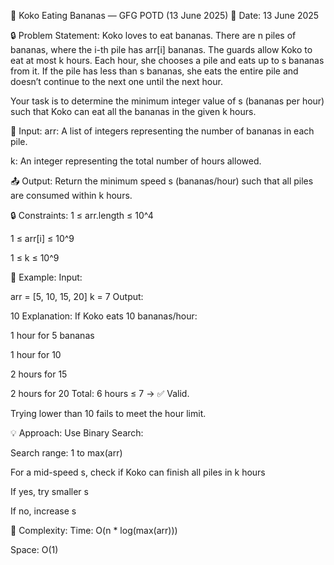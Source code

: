 🐒 Koko Eating Bananas — GFG POTD (13 June 2025)
📅 Date: 13 June 2025

🔒 Problem Statement:
Koko loves to eat bananas. There are n piles of bananas, where the i-th pile has arr[i] bananas. The guards allow Koko to eat at most k hours. Each hour, she chooses a pile and eats up to s bananas from it. If the pile has less than s bananas, she eats the entire pile and doesn’t continue to the next one until the next hour.

Your task is to determine the minimum integer value of s (bananas per hour) such that Koko can eat all the bananas in the given k hours.

🧾 Input:
arr: A list of integers representing the number of bananas in each pile.

k: An integer representing the total number of hours allowed.

📤 Output:
Return the minimum speed s (bananas/hour) such that all piles are consumed within k hours.

🔒 Constraints:
1 ≤ arr.length ≤ 10^4

1 ≤ arr[i] ≤ 10^9

1 ≤ k ≤ 10^9

📌 Example:
Input:

arr = [5, 10, 15, 20]
k = 7
Output:


10
Explanation:
If Koko eats 10 bananas/hour:

1 hour for 5 bananas

1 hour for 10

2 hours for 15

2 hours for 20
Total: 6 hours ≤ 7 → ✅ Valid.

Trying lower than 10 fails to meet the hour limit.

💡 Approach:
Use Binary Search:

Search range: 1 to max(arr)

For a mid-speed s, check if Koko can finish all piles in k hours

If yes, try smaller s

If no, increase s

🧠 Complexity:
Time: O(n * log(max(arr)))

Space: O(1)

